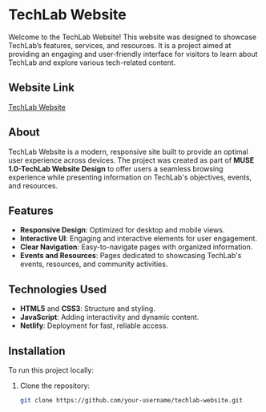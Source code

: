 # TechLab Website

Welcome to the TechLab Website! This website was designed to showcase TechLab’s features, services, and resources. It is a project aimed at providing an engaging and user-friendly interface for visitors to learn about TechLab and explore various tech-related content. 

## Website Link
[TechLab Website](https://tech-lab-website.netlify.app)

## About
TechLab Website is a modern, responsive site built to provide an optimal user experience across devices. The project was created as part of **MUSE 1.0-TechLab Website Design** to offer users a seamless browsing experience while presenting information on TechLab's objectives, events, and resources.

## Features
- **Responsive Design**: Optimized for desktop and mobile views.
- **Interactive UI**: Engaging and interactive elements for user engagement.
- **Clear Navigation**: Easy-to-navigate pages with organized information.
- **Events and Resources**: Pages dedicated to showcasing TechLab's events, resources, and community activities.

## Technologies Used
- **HTML5** and **CSS3**: Structure and styling.
- **JavaScript**: Adding interactivity and dynamic content.
- **Netlify**: Deployment for fast, reliable access.

## Installation
To run this project locally:
1. Clone the repository:
   ```bash
   git clone https://github.com/your-username/techlab-website.git
